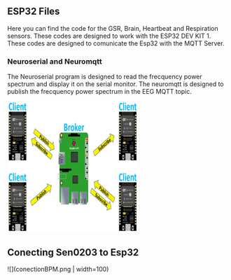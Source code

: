 
## ESP32 Files

Here you can find the code for the GSR, Brain, Heartbeat and Respiration sensors.
These codes are designed to work with the ESP32 DEV KIT 1. These codes are designed to comunicate the Esp32 
with the MQTT Server.

### Neuroserial and Neuromqtt

The Neuroserial program is designed to read the frecquency power spectrum and display it on the serial monitor.
The neuromqtt is designed to publish the frecquency power spectrum in the EEG MQTT topic.


<img src="mqtt.jpeg" width="300" height="300">

## Conecting Sen0203 to Esp32

![](conectionBPM.png | width=100)
